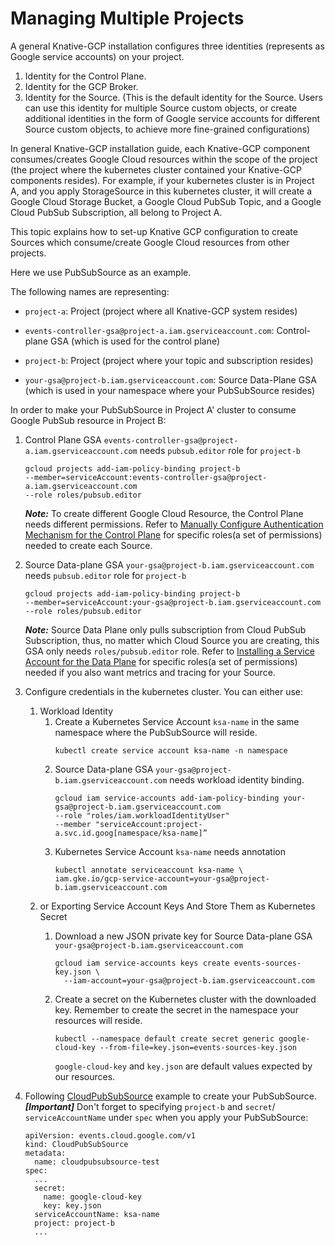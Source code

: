 # Managing Multiple Projects

A general Knative-GCP installation configures three identities (represents as Google service accounts) on your project.

1. Identity for the Control Plane.
2. Identity for the GCP Broker.
3. Identity for the Source. (This is the default identity for the Source.
Users can use this identity for multiple Source custom objects,
or create additional identities in the form of Google service accounts for different Source custom objects,
to achieve more fine-grained configurations)

In general Knative-GCP installation guide, each Knative-GCP component consumes/creates Google Cloud resources within the scope of the project
(the project where the kubernetes cluster contained your Knative-GCP components resides). For example, if your kubernetes cluster is in Project A, and
you apply StorageSource in this kubernetes cluster, it will create a Google Cloud Storage Bucket, a Google Cloud PubSub Topic, and a Google Cloud PubSub Subscription,
all belong to Project A.

This topic explains how to set-up Knative GCP configuration to create Sources which consume/create Google Cloud resources from other projects.

Here we use PubSubSource as an example.

The following names are representing:
* `project-a`: Project (project where all Knative-GCP system resides)

* `events-controller-gsa@project-a.iam.gserviceaccount.com`: Control-plane GSA (which is used for the control plane)

* `project-b`: Project (project where your topic and subscription resides)

* `your-gsa@project-b.iam.gserviceaccount.com`: Source Data-Plane GSA (which is used in your namespace where your PubSubSource resides)

In order to make your PubSubSource in Project A' cluster to consume Google PubSub resource in Project B:
1. Control Plane GSA `events-controller-gsa@project-a.iam.gserviceaccount.com` needs `pubsub.editor` role for `project-b`
    ```
    gcloud projects add-iam-policy-binding project-b
    --member=serviceAccount:events-controller-gsa@project-a.iam.gserviceaccount.com
    --role roles/pubsub.editor
    ```
    ***Note:*** To create different Google Cloud Resource, the Control Plane needs different permissions.
    Refer to [Manually Configure Authentication Mechanism for the Control Plane](./authentication-mechanisms-gcp.md/#authentication-mechanism-for-the-control-plane)
    for specific roles(a set of permissions) needed to create each Source.

1. Source Data-plane GSA `your-gsa@project-b.iam.gserviceaccount.com` needs `pubsub.editor` role for `project-b`

    ```
    gcloud projects add-iam-policy-binding project-b
    --member=serviceAccount:your-gsa@project-b.iam.gserviceaccount.com
    --role roles/pubsub.editor
    ```
   ***Note:*** Source Data Plane only pulls subscription from Cloud PubSub Subscription, thus,
   no matter which Cloud Source you are creating, this GSA only needs `roles/pubsub.editor` role.
   Refer to [Installing a Service Account for the Data Plane](../install/dataplane-service-account.md)
   for specific roles(a set of permissions) needed if you also want metrics and tracing for your Source.

1. Configure credentials in the kubernetes cluster. You can either use:
    1. Workload Identity
        1. Create a Kubernetes Service Account `ksa-name` in the same namespace where the PubSubSource will reside.
            ```
            kubectl create service account ksa-name -n namespace
            ```
        2. Source Data-plane GSA `your-gsa@project-b.iam.gserviceaccount.com` needs workload identity binding.
            ```
            gcloud iam service-accounts add-iam-policy-binding your-gsa@project-b.iam.gserviceaccount.com
            --role "roles/iam.workloadIdentityUser"
            --member "serviceAccount:project-a.svc.id.goog[namespace/ksa-name]”
            ```
        3. Kubernetes Service Account `ksa-name` needs annotation
            ```
            kubectl annotate serviceaccount ksa-name \
            iam.gke.io/gcp-service-account=your-gsa@project-b.iam.gserviceaccount.com
            ```
    1. or Exporting Service Account Keys And Store Them as Kubernetes Secret
       1. Download a new JSON private key for Source Data-plane GSA `your-gsa@project-b.iam.gserviceaccount.com`

          ```shell
          gcloud iam service-accounts keys create events-sources-key.json \
            --iam-account=your-gsa@project-b.iam.gserviceaccount.com
          ```

       1. Create a secret on the Kubernetes cluster with the downloaded key. Remember
          to create the secret in the namespace your resources will reside.

          ```shell
          kubectl --namespace default create secret generic google-cloud-key --from-file=key.json=events-sources-key.json
          ```

          `google-cloud-key` and `key.json` are default values expected by our
          resources.
1. Following [CloudPubSubSource](../examples/cloudpubsubsource/README.md) example to create your PubSubSource.
***[Important]*** Don't forget to specifying `project-b` and `secret`/ `serviceAccountName` under `spec` when you apply your PubSubSource:

    ```
    apiVersion: events.cloud.google.com/v1
    kind: CloudPubSubSource
    metadata:
      name: cloudpubsubsource-test
    spec:
      ...
      secret:
        name: google-cloud-key
        key: key.json
      serviceAccountName: ksa-name
      project: project-b
      ...
   ```
